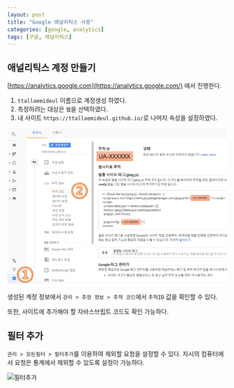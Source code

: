 ```yaml
---
layout: post
title: "Google 애널리틱스 사용"
categories: [google, analytics]
tags: [구글, 애널리틱스]
---
```


## 애널리틱스 계정 만들기

[https://analytics.google.com](https://analytics.google.com/) 에서 진행한다.

1. `ttallaemideul` 이름으로 계정생성 하였다.
2. 측정하려는 대상은 `웹`을 선택하였다.
3. 내 사이트 `https://ttallaemideul.github.io/`로 나머지 속성을 설정하였다.

![구글 애널리틱스 계정 만들기](/assets/google/google-001-01.png)

생성된 계정 정보에서 `관리 > 추정 정보 > 추적 코드`에서 `추척ID` 값을 확인할 수 있다.

또한, 사이트에 추가해야 할 자바스브립트 코드도 확인 가능하다.

## 필터 추가

`관리 > 모든필터 > 필터추가`를 이용하여 제외할 요청을 설정할 수 있다.
자시의 컴퓨터에서 요청은 통계에서 제외할 수 있도록 설정이 가능하다.

![필터추가](/ttallaemideul.github.io/assets/google/google-001-02.PNG)


